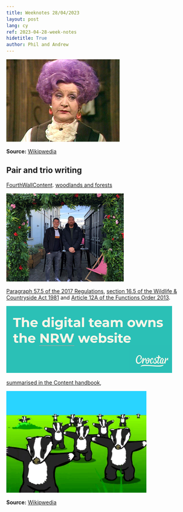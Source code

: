 ```yaml
---
title: Weeknotes 28/04/2023
layout: post
lang: cy
ref: 2023-04-28-week-notes
hidetitle: True
author: Phil and Andrew
---
```




![Mrs Slocombe](https://github.com/nrw-digital/week-notes/blob/525dc8ff20888ce39ea3a4bdff7ac608e4b2fb46/images/Mollie_Sugden_as_Mrs_Slocombe.jpg?raw=true)

**Source:** [Wikipwedia](https://en.wikipedia.org/wiki/Mollie_Sugden)



## Pair and trio writing

[FourthWallContent](https://www.fourthwallcontent.com/).  [woodlands and forests](https://naturalresources.wales/guidance-and-advice/environmental-topics/woodlands-and-forests/?lang=cy)  



![Rob and Phil ](https://github.com/nrw-digital/week-notes/blob/7487b47de6d9a8f931f9fea37df67aeac7224b59/images/phil_rob.png?raw=true)





 
 [Paragraph 57.5 of the 2017 Regulations](https://www.legislation.gov.uk/uksi/2017/1012/part/5/crossheading/grant-of-licences), [section 16.5 of the Wildlife & Countryside Act 1981](https://www.legislation.gov.uk/ukpga/1981/69/section/16) and [Article 12A of the Functions Order 2013](https://www.legislation.gov.uk/wsi/2013/755/schedule/1/made).


![The Digital Team owns the NRW website ](https://github.com/nrw-digital/week-notes/blob/7db8f645ee002e8e72e42258823e13f796ed7dda/images/Digiteam%20owns.png?raw=true)

 [summarised in the Content handbook](https://docs.google.com/presentation/d/11_6Qm-TWkZNUCOu2Ai6d-RTxBf1KXBymJHrrrnVgUm0/edit),  


![Dancing Badger](https://github.com/nrw-digital/week-notes/blob/b9965f2ae75dba169ea40fc5547de9e4bac6cdd9/images/Badgers_Badgers.gif?raw=true)

**Source:** [Wikipwedia](https://en.wikipedia.org/wiki/Badgers_(animation))


